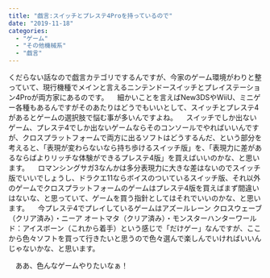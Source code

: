 ```yaml
---
title: "戯言:スイッチとプレステ4Proを持っているので"
date: "2019-11-18"
categories: 
  - "ゲーム"
  - "その他機械系"
  - "戯言"
---
```


くだらない話なので戯言カテゴリでするんですが、今家のゲーム環境がわりと整っていて、現行機種でメインと言えるニンテンドースイッチとプレイステーション4Proが両方家にあるのです。 　細かいことを言えばNew3DSやWiiU、ミニゲー各種もあるんですがそのあたりはどうでもいいとして、スイッチとプレステ4があるとゲームの選択肢で悩む事が多いんですよね。 　スイッチでしか出ないゲーム、プレステ4でしか出ないゲームならそのコンソールでやればいいんですが、クロスプラットフォームで両方に出るソフトはどうするんだ、という部分を考えると、「表現が変わらないなら持ち歩けるスイッチ版」を、「表現力に差があるならばよりリッチな体験ができるプレステ4版」を買えばいいのかな、と思います。 　ロマンシングサガ3なんかは多分表現力に大きな差はないのでスイッチ版でいいでしょうし、ドラクエ11ならボイスのついているスイッチ版、それ以外のゲームでクロスプラットフォームのゲームはプレステ4版を買えばまず間違いはないな、と思っていて、ゲームを買う指針としてはそれでいいのかな、と思います。 　今プレステ4でプレイしているゲームはアズールレーン クロスウェーブ（クリア済み）・ニーア オートマタ（クリア済み）・モンスターハンターワールド：アイスボーン（これから着手）という感じで「だけゲー」なんですが、ここから色々ソフトを買って行きたいと思うので色々選んで楽しんでいければいいんじゃないかな、と思います。

　ああ、色んなゲームやりたいなぁ！
